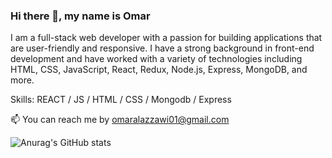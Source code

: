 ### Hi there 👋, my name is Omar 

I am a full-stack web developer with a passion for building applications that are user-friendly and responsive. I have a strong background in front-end development and have worked with a variety of technologies including HTML, CSS, JavaScript, React, Redux, Node.js, Express, MongoDB, and more.

Skills: REACT / JS / HTML / CSS / Mongodb / Express 

📫 You can reach me by omaralazzawi01@gmail.com 

![Anurag's GitHub stats](https://github-readme-stats.vercel.app/api?username=Omar&hide=contribs,prs)

<!---
Omar-Al-Azzawi/Omar-Al-Azzawi is a ✨ special ✨ repository because its `README.md` (this file) appears on your GitHub profile.
You can click the Preview link to take a look at your changes.
--->

